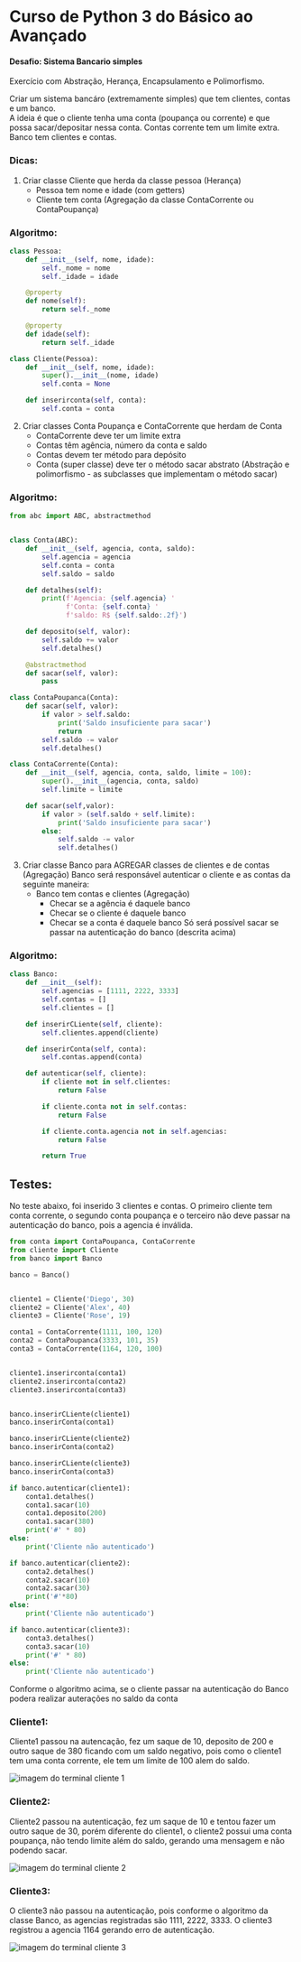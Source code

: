 # Curso de Python 3 do Básico ao Avançado 
#### Desafio: Sistema Bancario simples 

Exercício com Abstração, Herança, Encapsulamento e Polimorfismo. 

Criar um sistema bancáro (extremamente simples) que tem clientes, contas e um banco. </br>A ideia é que o cliente tenha uma conta (poupança ou corrente) e que possa sacar/depositar nessa conta. Contas corrente tem um limite extra. Banco tem clientes e contas. 

### Dicas: 
1. Criar classe Cliente que herda da classe pessoa (Herança)
    * Pessoa tem nome e idade (com getters)
    * Cliente tem conta (Agregação da classe ContaCorrente ou ContaPoupança)

### Algoritmo:  
```python
class Pessoa:
    def __init__(self, nome, idade):
        self._nome = nome
        self._idade = idade

    @property
    def nome(self):
        return self._nome

    @property
    def idade(self):
        return self._idade

class Cliente(Pessoa):
    def __init__(self, nome, idade):
        super().__init__(nome, idade)
        self.conta = None

    def inserirconta(self, conta):
        self.conta = conta
```

2. Criar classes Conta Poupança e ContaCorrente que herdam de Conta
    * ContaCorrente deve  ter um limite extra
    * Contas têm agência, número da conta e saldo 
    * Contas devem ter método para depósito 
    * Conta (super classe) deve ter o método sacar abstrato (Abstração e polimorfismo - as subclasses que implementam o método sacar) 

### Algoritmo:
```python 
from abc import ABC, abstractmethod


class Conta(ABC):
    def __init__(self, agencia, conta, saldo):
        self.agencia = agencia
        self.conta = conta
        self.saldo = saldo

    def detalhes(self):
        print(f'Agencia: {self.agencia} '
              f'Conta: {self.conta} '
              f'saldo: R$ {self.saldo:.2f}')

    def deposito(self, valor):
        self.saldo += valor
        self.detalhes()

    @abstractmethod
    def sacar(self, valor):
        pass

class ContaPoupanca(Conta):
    def sacar(self, valor):
        if valor > self.saldo:
            print('Saldo insuficiente para sacar')
            return
        self.saldo -= valor
        self.detalhes()

class ContaCorrente(Conta):
    def __init__(self, agencia, conta, saldo, limite = 100):
        super().__init__(agencia, conta, saldo)
        self.limite = limite

    def sacar(self,valor):
        if valor > (self.saldo + self.limite):
            print('Saldo insuficiente para sacar')
        else:
            self.saldo -= valor
            self.detalhes()
```

3. Criar classe Banco para AGREGAR classes de clientes e de contas (Agregação) 
Banco será responsável autenticar o cliente e as contas da seguinte maneira:
    * Banco tem contas e clientes (Agregação)
	    * Checar se a agência é daquele banco 
	    * Checar se o cliente é daquele banco 
	    * Checar se a conta é daquele banco 
Só será possível sacar se passar na autenticação do banco (descrita acima) 

### Algoritmo:
```python
class Banco:
    def __init__(self):
        self.agencias = [1111, 2222, 3333]
        self.contas = []
        self.clientes = []

    def inserirCLiente(self, cliente):
        self.clientes.append(cliente)

    def inserirConta(self, conta):
        self.contas.append(conta)

    def autenticar(self, cliente):
        if cliente not in self.clientes:
            return False

        if cliente.conta not in self.contas:
            return False

        if cliente.conta.agencia not in self.agencias:
            return False

        return True
```

## Testes: 

No teste abaixo, foi inserido 3 clientes e contas. O primeiro cliente tem conta corrente, o segundo conta poupança e o terceiro não deve passar na autenticação do banco, pois a agencia é inválida. 

```python
from conta import ContaPoupanca, ContaCorrente
from cliente import Cliente
from banco import Banco

banco = Banco()


cliente1 = Cliente('Diego', 30)
cliente2 = Cliente('Alex', 40)
cliente3 = Cliente('Rose', 19)

conta1 = ContaCorrente(1111, 100, 120)
conta2 = ContaPoupanca(3333, 101, 35)
conta3 = ContaCorrente(1164, 120, 100)


cliente1.inserirconta(conta1)
cliente2.inserirconta(conta2)
cliente3.inserirconta(conta3)


banco.inserirCLiente(cliente1)
banco.inserirConta(conta1)

banco.inserirCLiente(cliente2)
banco.inserirConta(conta2)

banco.inserirCLiente(cliente3)
banco.inserirConta(conta3)

if banco.autenticar(cliente1):
    conta1.detalhes()
    conta1.sacar(10)
    conta1.deposito(200)
    conta1.sacar(380)
    print('#' * 80)
else:
    print('Cliente não autenticado')

if banco.autenticar(cliente2):
    conta2.detalhes()
    conta2.sacar(10)
    conta2.sacar(30)
    print('#'*80)
else:
    print('Cliente não autenticado')

if banco.autenticar(cliente3):
    conta3.detalhes()
    conta3.sacar(10)
    print('#' * 80)
else:
    print('Cliente não autenticado')
```

Conforme o algoritmo acima, se o cliente passar na autenticação do Banco podera realizar auterações no saldo da conta

### Cliente1:

Cliente1 passou na autencação, fez um saque de 10, deposito de 200 e outro saque de 380 ficando com um saldo negativo, pois como o cliente1 tem uma conta corrente, ele tem um limite de 100 alem do saldo.

![imagem do terminal cliente 1](https://github.com/diegoguedes91/curso_python_sistema_bancario_simples/blob/main/teste_cliente1)

### Cliente2:

Cliente2 passou na autenticação, fez um saque de 10 e tentou fazer um outro saque de 30, porém diferente do cliente1, o cliente2 possui uma conta poupança, não tendo limite além do saldo, gerando uma mensagem e não podendo sacar.  

![imagem do terminal cliente 2](https://github.com/diegoguedes91/curso_python_sistema_bancario_simples/blob/main/teste_cliente2)

### Cliente3: 

O cliente3 não passou na autenticação, pois conforme o algoritmo da classe Banco, as agencias registradas são 1111, 2222, 3333. O cliente3 registrou a agencia 1164 gerando erro de autenticação.

![imagem do terminal cliente 3](https://github.com/diegoguedes91/curso_python_sistema_bancario_simples/blob/main/teste_cliente3)


